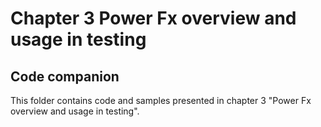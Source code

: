 # Chapter 3 Power Fx overview and usage in testing
## Code companion

This folder contains code and samples presented in chapter 3 "Power Fx overview and usage in testing".
